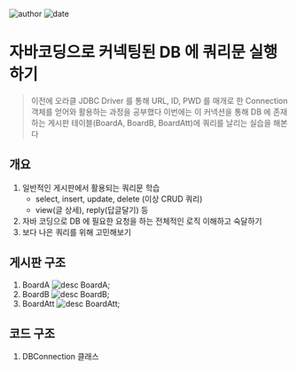 ﻿
![author](https://img.shields.io/badge/author-daesungRa-lightgray.svg?style=flat-square)
![date](https://img.shields.io/badge/author-181218-lightgray.svg?style=flat-square)

# 자바코딩으로 커넥팅된 DB 에 쿼리문 실행하기

>이전에 오라클 JDBC Driver 를 통해 URL, ID, PWD 를 매개로 한 Connection 객체를 얻어와 활용하는 과정을 공부했다
이번에는 이 커넥션을 통해 DB 에 존재하는 게시판 테이블(BoardA, BoardB, BoardAtt)에 쿼리를 날리는 실습을 해본다

## 개요

1. 일반적인 게시판에서 활용되는 쿼리문 학습
	- select, insert, update, delete (이상 CRUD 쿼리)
	- view(글 상세), reply(답글달기) 등
2. 자바 코딩으로 DB 에 필요한 요청을 하는 전체적인 로직 이해하고 숙달하기
3. 보다 나은 쿼리를 위해 고민해보기

## 게시판 구조

1. BoardA
	![desc BoardA;](
        MyStudy/imgs/BoardA.PNG
      )
2. BoardB
	![desc BoardB;](
        MyStudy/imgs/BoardB.PNG
      )
3. BoardAtt
	![desc BoardAtt;](
        MyStudy/imgs/BoardAtt.PNG
      )

## 코드 구조

1. DBConnection 클래스
